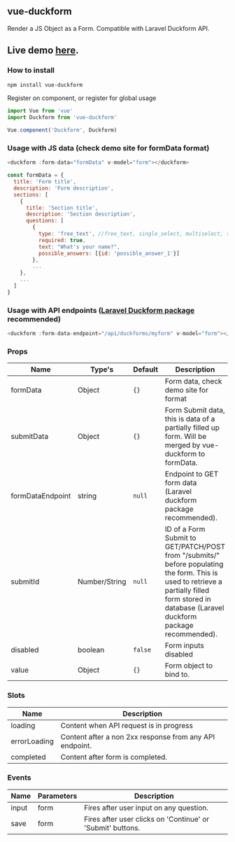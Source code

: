 ## vue-duckform
Render a JS Object as a Form. Compatible with Laravel Duckform API.

## Live demo [here](https://vue-duckform-demo.tpenaranda.com).

### How to install
```bash
npm install vue-duckform
```

Register on component, or register for global usage
```js
import Vue from 'vue'
import Duckform from 'vue-duckform'

Vue.component('Duckform', Duckform)
```

### Usage with JS data (check demo site for formData format)
```js
<duckform :form-data="formData" v-model="form"></duckform>

const formData = {
  title: 'Form title',
  description: 'Form description',
  sections: [
    {
      title: 'Section title',
      description: 'Section description',
      questions: [
        {
          type: 'free_text', //free_text, single_select, multiselect, scale, date, integer
          required: true,
          text: "What's your name?",
          possible_answers: [{id: 'possible_answer_1'}]
        },
        ...
    },
    ...
  ]
}
```

### Usage with API endpoints ([Laravel Duckform package](https://github.com/tpenaranda/duckform) recommended)
```js
<duckform :form-data-endpoint="/api/duckforms/myform" v-model="form"></duckform>
```

### Props
**Name**|**Type's**|**Default**|**Description**
-----|-----|-----|-----
formData|Object|`{}`|Form data, check demo site for format
submitData|Object|`{}`|Form Submit data, this is data of a partially filled up form. Will be merged by vue-duckform to formData.
formDataEndpoint|string|`null`|Endpoint to GET form data (Laravel duckform package recommended).
submitId|Number/String|`null`|ID of a Form Submit to GET/PATCH/POST from "<formDataEndpoint>/submits/" before populating the form. This is used to retrieve a partially filled form stored in database (Laravel duckform package recommended).
disabled|boolean|`false`|Form inputs disabled
value|Object|`{}`|Form object to bind to.

### Slots
**Name**|**Description**
-----|-----
loading|Content when API request is in progress
errorLoading|Content after a non 2xx response from any API endpoint.
completed|Content after form is completed.

### Events
**Name**|**Parameters**|**Description**
-----|-----|-----
input|form|Fires after user input on any question.
save|form|Fires after user clicks on 'Continue' or 'Submit' buttons.
